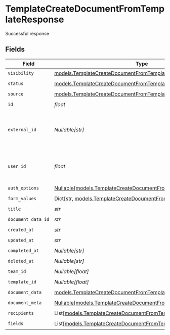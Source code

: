 # TemplateCreateDocumentFromTemplateResponse

Successful response


## Fields

| Field                                                                                                                                | Type                                                                                                                                 | Required                                                                                                                             | Description                                                                                                                          |
| ------------------------------------------------------------------------------------------------------------------------------------ | ------------------------------------------------------------------------------------------------------------------------------------ | ------------------------------------------------------------------------------------------------------------------------------------ | ------------------------------------------------------------------------------------------------------------------------------------ |
| `visibility`                                                                                                                         | [models.TemplateCreateDocumentFromTemplateVisibility](../models/templatecreatedocumentfromtemplatevisibility.md)                     | :heavy_check_mark:                                                                                                                   | N/A                                                                                                                                  |
| `status`                                                                                                                             | [models.TemplateCreateDocumentFromTemplateStatus](../models/templatecreatedocumentfromtemplatestatus.md)                             | :heavy_check_mark:                                                                                                                   | N/A                                                                                                                                  |
| `source`                                                                                                                             | [models.TemplateCreateDocumentFromTemplateSource](../models/templatecreatedocumentfromtemplatesource.md)                             | :heavy_check_mark:                                                                                                                   | N/A                                                                                                                                  |
| `id`                                                                                                                                 | *float*                                                                                                                              | :heavy_check_mark:                                                                                                                   | N/A                                                                                                                                  |
| `external_id`                                                                                                                        | *Nullable[str]*                                                                                                                      | :heavy_check_mark:                                                                                                                   | A custom external ID you can use to identify the document.                                                                           |
| `user_id`                                                                                                                            | *float*                                                                                                                              | :heavy_check_mark:                                                                                                                   | The ID of the user that created this document.                                                                                       |
| `auth_options`                                                                                                                       | [Nullable[models.TemplateCreateDocumentFromTemplateAuthOptions]](../models/templatecreatedocumentfromtemplateauthoptions.md)         | :heavy_check_mark:                                                                                                                   | N/A                                                                                                                                  |
| `form_values`                                                                                                                        | Dict[str, [models.TemplateCreateDocumentFromTemplateFormValues](../models/templatecreatedocumentfromtemplateformvalues.md)]          | :heavy_check_mark:                                                                                                                   | N/A                                                                                                                                  |
| `title`                                                                                                                              | *str*                                                                                                                                | :heavy_check_mark:                                                                                                                   | N/A                                                                                                                                  |
| `document_data_id`                                                                                                                   | *str*                                                                                                                                | :heavy_check_mark:                                                                                                                   | N/A                                                                                                                                  |
| `created_at`                                                                                                                         | *str*                                                                                                                                | :heavy_check_mark:                                                                                                                   | N/A                                                                                                                                  |
| `updated_at`                                                                                                                         | *str*                                                                                                                                | :heavy_check_mark:                                                                                                                   | N/A                                                                                                                                  |
| `completed_at`                                                                                                                       | *Nullable[str]*                                                                                                                      | :heavy_check_mark:                                                                                                                   | N/A                                                                                                                                  |
| `deleted_at`                                                                                                                         | *Nullable[str]*                                                                                                                      | :heavy_check_mark:                                                                                                                   | N/A                                                                                                                                  |
| `team_id`                                                                                                                            | *Nullable[float]*                                                                                                                    | :heavy_check_mark:                                                                                                                   | N/A                                                                                                                                  |
| `template_id`                                                                                                                        | *Nullable[float]*                                                                                                                    | :heavy_check_mark:                                                                                                                   | N/A                                                                                                                                  |
| `document_data`                                                                                                                      | [models.TemplateCreateDocumentFromTemplateDocumentData](../models/templatecreatedocumentfromtemplatedocumentdata.md)                 | :heavy_check_mark:                                                                                                                   | N/A                                                                                                                                  |
| `document_meta`                                                                                                                      | [Nullable[models.TemplateCreateDocumentFromTemplateDocumentMeta]](../models/templatecreatedocumentfromtemplatedocumentmeta.md)       | :heavy_check_mark:                                                                                                                   | N/A                                                                                                                                  |
| `recipients`                                                                                                                         | List[[models.TemplateCreateDocumentFromTemplateRecipientResponse](../models/templatecreatedocumentfromtemplaterecipientresponse.md)] | :heavy_check_mark:                                                                                                                   | N/A                                                                                                                                  |
| `fields`                                                                                                                             | List[[models.TemplateCreateDocumentFromTemplateField](../models/templatecreatedocumentfromtemplatefield.md)]                         | :heavy_check_mark:                                                                                                                   | N/A                                                                                                                                  |